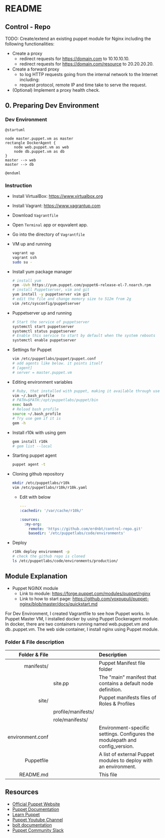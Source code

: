 # README

## Control - Repo

TODO: Create/extend an existing puppet module for Nginx including the following functionalities:

- Create a proxy
  - redirect requests for https://domain.com to 10.10.10.10.
  - redirect requests for https://domain.com/resource to 20.20.20.20.
- Create a forward proxy
  - to log HTTP requests going from the internal network to the Internet including:
  - request protocol, remote IP and time take to serve the request.
- (Optional) Implement a proxy health check.

## 0. Preparing Dev Environment

### Dev Environment

```plantuml
@startuml

node master.puppet.vm as master 
rectangle DockerAgent {
    node web.puppet.vm as web
    node db.puppet.vm as db
}
master --> web
master --> db

@enduml
```

### Instruction

- Install VirtualBox: https://www.virtualbox.org
- Install Vagrant: https://www.vagrantup.com
- Download `Vagrantfile`
- Open `Terminal` app or equvalent app.
- Go into the directory of `Vagrantfile`
- VM up and running

    ```bash
    vagrant up
    vagrant ssh
    sudo su -
    ```

- Install yum package manager

    ```bash
    # install yum
    rpm -Uvh https://yum.puppet.com/puppet6-release-el-7.noarch.rpm
    # install Puppetserver, vim and git
    yum install -y puppetserver vim git
    # edit the file and change memory size to 512m from 2g
    vim /etc/sysconfig/puppetserver
    ```

- Puppetserver up and running

    ```bash
    # Start the service of puppetserver
    systemctl start puppetserver
    systemctl status puppetserver
    # Enable this service to start by default when the system reboots
    systemctl enable puppetserver
    ```

- Settings for Puppet

    ```bash
    vim /etc/puppetlabs/puppet/puppet.conf
    # add agents like below. it points itself
    # [agent]
    # server = master.puppet.vm
    ```

- Editing environment variables

    ```bash
    # Ruby, that installed with puppet, making it available through users 
    vim ~/.bash_profile
    # PATH=$PATH:/opt/puppetlabs/puppet/bin
    exec bash
    # Reload bash profile
    source ~/.bash_profile
    # Try use gem if it is 
    gem -h
    ```

- Install r10k with using gem

    ```bash
    gem install r10k
    # gem list --local
    ```

- Starting puppet agent

    ```bash
    puppet agent -t
    ```

- Cloning github repository

    ```bash
    mkdir /etc/puppetlabs/r10k
    vim /etc/puppetlabs/r10k/r10k.yaml
    ```
    
    - Edit with below

        ```yaml
        ---
        :cachedir: '/var/cache/r10k/'
        
        :sources:
          :my-org:
            remote: 'https://github.com/erdnbt/control-repo.git'
            basedir: '/etc/puppetlabs/code/environments'
        ```

- Deploy

    ```bash
    r10k deploy environment -p
    # check the github repo is cloned
    ls /etc/puppetlabs/code/environments/production/
    ```

## Module Explanation

- Puppet NGINX module
    - Link to module: https://forge.puppet.com/modules/puppet/nginx
    - Link to how to start page: https://github.com/voxpupuli/puppet-nginx/blob/master/docs/quickstart.md

For Dev Environment, I created Vagrantfile to see how Puppet works. 
In Puppet Master VM, I installed docker by using Puppet Dockeragent module. In docker, there are two containers running named web.puppet.vm and db..puppet.vm. 
The web side container, I install nginx using Puppet module. 

### Folder & File description

| Folder & File | | Description |
| --: | :-- | :-- |
| manifests/ |  | Puppet Manifest file folder |
|  | site.pp | The "main" manifest that contains a default node definition. |
| site/ |  | Puppet manifests files of Roles & Profiles |
|  | profile/manifests/ | |
|  | role/manifests/ | |
| environment.conf |  | Environment-specific settings. Configures the modulepath and config_version. |
| Puppetfile |  | A list of external Puppet modules to deploy with an environment.  |
| README.md |  | This file |

## Resources

- [Official Puppet Website](https://puppet.com)
- [Puppet Documentation](https://puppet.com/docs/)
- [Learn Puppet](https://learn.puppet.com)
- [Puppet Youtube Channel](https://www.youtube.com/c/Puppet-Inc)
- [bolt documentation](https://puppet.com/docs/bolt/latest/bolt.html)
- [Puppet Community Slack](http://puppetcommunity.slack.com)
